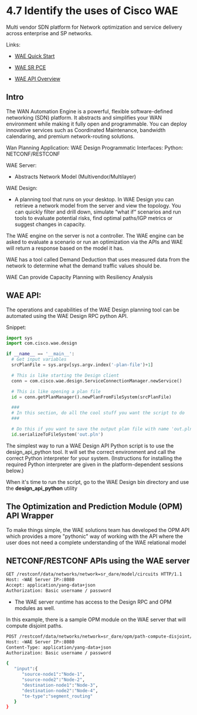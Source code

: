 # 4.7 Identify the uses of Cisco WAE

Multi vendor SDN platform for Network optimization and service delivery across enterprise and SP networks.

Links:

- [WAE Quick Start](https://developer.cisco.com/docs/wan-automation-engine/#!wae-design-quick-start-guide/wae-design-quick-start-guide)

- [WAE SR PCE](https://developer.cisco.com/docs/wan-automation-engine/#!overview/wae-and-sr-pce)

- [WAE API Overview](https://developer.cisco.com/docs/wan-automation-engine/#wan-automation-engine-api-overview-wan-automation-engine-api-overview)

## Intro

The WAN Automation Engine is a powerful, flexible software-defined networking (SDN) platform. It abstracts and simplifies your WAN environment while making it fully open and programmable. You can deploy innovative services such as Coordinated Maintenance, bandwidth calendaring, and premium network-routing solutions.

Wan Planning Application: WAE Design
Programmatic Interfaces: Python: NETCONF/RESTCONF

WAE Server:

- Abstracts Network Model (Multivendor/Multilayer)

WAE Design:

- A planning tool that runs on your desktop. In WAE Design you can retrieve a network model from the server and view the topology. You can quickly filter and drill down, simulate “what if“ scenarios and run tools to evaluate potential risks, find optimal paths/IGP metrics or suggest changes in capacity.


The WAE engine on the server is not a controller. The WAE engine can be asked to evaluate a scenario or run an optimization via the APIs and WAE will return a response based on the model it has.

WAE has a tool called Demand Deduction that uses measured data from the network to determine what the demand traffic values should be.

WAE Can provide Capacity Planning with Resiliency Analysis


## WAE API:

The operations and capabilities of the WAE Design planning tool can be automated using the WAE Design RPC python API. 

Snippet:

```python
import sys
import com.cisco.wae.design

if __name__ == '__main__':
  # Get input variables
  srcPlanFile = sys.argv[sys.argv.index('-plan-file')+1]

  # This is like starting the Design client
  conn = com.cisco.wae.design.ServiceConnectionManager.newService()

  # This is like opening a plan file
  id = conn.getPlanManager().newPlanFromFileSystem(srcPlanFile)

  ###
  # In this section, do all the cool stuff you want the script to do
  ###

  # Do this if you want to save the output plan file with name 'out.pln'
  id.serializeToFileSystem('out.pln')
```

The simplest way to run a WAE Design API Python script is to use the design_api_python tool. It will set the correct environment and call the correct Python interpreter for your system. (Instructions for installing the required Python interpreter are given in the platform-dependent sessions below.)

When it's time to run the script, go to the WAE Design bin directory and use the **design_api_python** utility

## The Optimization and Prediction Module (OPM) API Wrapper

To make things simple, the WAE solutions team has developed the OPM API which provides a more "pythonic" way of working with the API where the user does not need a complete understanding of the WAE relational model

## NETCONF/RESTCONF APIs using the WAE server

```bash
GET /restconf/data/networks/network=sr_dare/model/circuits HTTP/1.1
Host: <WAE Server IP>:8080
Accept: application/yang-data+json
Authorization: Basic username / password
```
- The WAE server runtime has access to the Design RPC and OPM modules as well.

In this example, there is a sample OPM module on the WAE server that will compute disjoint paths.

```bash
POST /restconf/data/networks/network=sr_dare/opm/path-compute-disjoint/run HTTP/1.1
Host: <WAE Server IP>:8080
Content-Type: application/yang-data+json
Authorization: Basic username / password

{  
   "input":{  
      "source-node1":"Node-1",
      "source-node2":"Node-2",
      "destination-node1":"Node-3",
      "destination-node2":"Node-4",
      "te-type":"segment_routing"
   }
}
```

